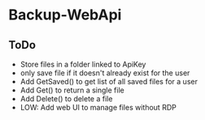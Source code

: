 # Backup-WebApi

## ToDo
- Store files in a folder linked to ApiKey
- only save file if it doesn't already exist for the user 
- Add GetSaved() to get list of all saved files for a user
- Add Get() to return a single file
- Add Delete() to delete a file
- LOW: Add web UI to manage files without RDP
